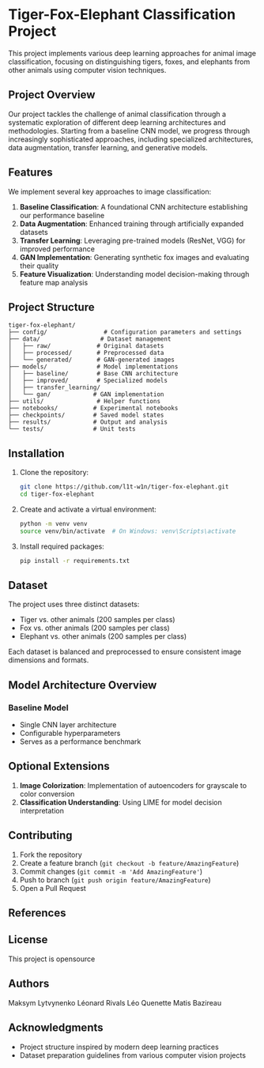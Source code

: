 # Tiger-Fox-Elephant Classification Project

This project implements various deep learning approaches for animal image classification, focusing on distinguishing tigers, foxes, and elephants from other animals using computer vision techniques.

## Project Overview

Our project tackles the challenge of animal classification through a systematic exploration of different deep learning architectures and methodologies. Starting from a baseline CNN model, we progress through increasingly sophisticated approaches, including specialized architectures, data augmentation, transfer learning, and generative models.

## Features

We implement several key approaches to image classification:

1. **Baseline Classification**: A foundational CNN architecture establishing our performance baseline
2. **Data Augmentation**: Enhanced training through artificially expanded datasets
3. **Transfer Learning**: Leveraging pre-trained models (ResNet, VGG) for improved performance
4. **GAN Implementation**: Generating synthetic fox images and evaluating their quality
5. **Feature Visualization**: Understanding model decision-making through feature map analysis

## Project Structure

```
tiger-fox-elephant/
├── config/                # Configuration parameters and settings
├── data/                 # Dataset management
│   ├── raw/             # Original datasets
│   ├── processed/       # Preprocessed data
│   └── generated/       # GAN-generated images
├── models/              # Model implementations
│   ├── baseline/        # Base CNN architecture
│   ├── improved/        # Specialized models
│   ├── transfer_learning/
│   └── gan/            # GAN implementation
├── utils/               # Helper functions
├── notebooks/          # Experimental notebooks
├── checkpoints/        # Saved model states
├── results/            # Output and analysis
└── tests/              # Unit tests
```

## Installation

1. Clone the repository:

   ```bash
   git clone https://github.com/l1t-w1n/tiger-fox-elephant.git
   cd tiger-fox-elephant
   ```

2. Create and activate a virtual environment:

   ```bash
   python -m venv venv
   source venv/bin/activate  # On Windows: venv\Scripts\activate
   ```

3. Install required packages:
   ```bash
   pip install -r requirements.txt
   ```

## Dataset

The project uses three distinct datasets:

- Tiger vs. other animals (200 samples per class)
- Fox vs. other animals (200 samples per class)
- Elephant vs. other animals (200 samples per class)

Each dataset is balanced and preprocessed to ensure consistent image dimensions and formats.

## Model Architecture Overview

### Baseline Model

- Single CNN layer architecture
- Configurable hyperparameters
- Serves as a performance benchmark

## Optional Extensions

1. **Image Colorization**: Implementation of autoencoders for grayscale to color conversion
2. **Classification Understanding**: Using LIME for model decision interpretation

## Contributing

1. Fork the repository
2. Create a feature branch (`git checkout -b feature/AmazingFeature`)
3. Commit changes (`git commit -m 'Add AmazingFeature'`)
4. Push to branch (`git push origin feature/AmazingFeature`)
5. Open a Pull Request

## References

## License

This project is opensource

## Authors

Maksym Lytvynenko
Léonard Rivals
Léo Quenette
Matis Bazireau

## Acknowledgments

- Project structure inspired by modern deep learning practices
- Dataset preparation guidelines from various computer vision projects
